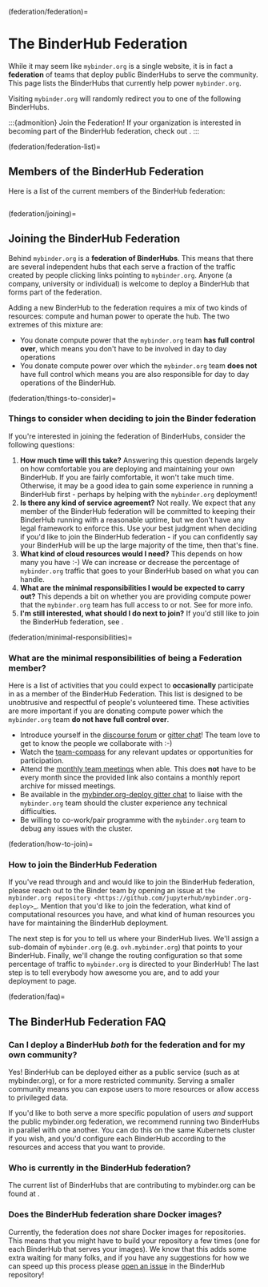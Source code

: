(federation/federation)=
# The BinderHub Federation

While it may seem like `mybinder.org` is a single website, it is
in fact a **federation** of teams that deploy public BinderHubs to serve
the community. This page lists the BinderHubs that currently help
power `mybinder.org`.

Visiting `mybinder.org` will randomly redirect you to one
of the following BinderHubs.

:::{admonition} Join the Federation!
If your organization is interested in becoming part of the BinderHub
federation, check out [](federation/joining).
:::

(federation/federation-list)=
## Members of the BinderHub Federation

Here is a list of the current members of the BinderHub federation:

```{include} ../federation/data-federation.txt
```


(federation/joining)=
## Joining the BinderHub Federation

Behind `mybinder.org` is a **federation of BinderHubs**. This means that there
are several independent hubs that each serve a fraction of the traffic
created by people clicking links pointing to `mybinder.org`. Anyone
(a company, university or individual) is welcome to deploy a BinderHub
that forms part of the federation.

Adding a new BinderHub to the federation requires a mix of two kinds of
resources: compute and human power to operate the hub. The two extremes
of this mixture are:

* You donate compute power that the `mybinder.org` team
  **has full control over**, which means you don't have to be involved in day to
  day operations
* You donate compute power over which the `mybinder.org` team **does not**
  have full control which means you are also responsible for day to day
  operations of the BinderHub.

(federation/things-to-consider)=
### Things to consider when deciding to join the Binder federation


If you're interested in joining the federation of BinderHubs, consider the
following questions:

1. **How much time will this take?** Answering this question depends largely
   on how comfortable you are deploying and maintaining your own BinderHub.
   If you are fairly comfortable, it won't take much time. Otherwise, it may
   be a good idea to gain some experience in running a BinderHub first -
   perhaps by helping with the `mybinder.org` deployment!
2. **Is there any kind of service agreement?** Not really. We expect that
   any member of the BinderHub federation will be committed to keeping their
   BinderHub running with a reasonable uptime, but we don't have any legal
   framework to enforce this. Use your best judgment when deciding if you'd
   like to join the BinderHub federation - if you can confidently say your
   BinderHub will be up the large majority of the time, then that's fine.
3. **What kind of cloud resources would I need?** This depends on how many
   you have :-)  We can increase or decrease the percentage of `mybinder.org`
   traffic that goes to your BinderHub based on what you can handle.
3. **What are the minimal responsibilities I would be expected to carry out?**
   This depends a bit on whether you are providing compute power that the
   `mybinder.org` team has full access to or not. See [](federation/minimal-responsibilities) for more info.
4. **I'm still interested, what should I do next to join?** If you'd still
   like to join the BinderHub federation, see [](federation/how-to-join).

(federation/minimal-responsibilities)=
### What are the minimal responsibilities of being a Federation member?

Here is a list of activities that you could expect to **occasionally** participate
in as a member of the BinderHub Federation. This list is designed to be unobtrusive
and respectful of people's volunteered time. These activities are more important
if you are donating compute power which the `mybinder.org` team
**do not have full control over**.

- Introduce yourself in the
  [discourse forum](https://discourse.jupyter.org/t/introduce-yourself/17) or
  [gitter chat](https://gitter.im/jupyterhub/mybinder.org-deploy)! The team love
  to get to know the people we collaborate with :-)
- Watch the [team-compass](https://github.com/jupyterhub/team-compass) for any
  relevant updates or opportunities for participation.
- Attend the [monthly team meetings](https://jupyterhub-team-compass.readthedocs.io/en/latest/meetings.html)
  when able. This does **not** have to be every month since the provided link
  also contains a monthly report archive for missed meetings.
- Be available in the [mybinder.org-deploy gitter chat](https://gitter.im/jupyterhub/mybinder.org-deploy)
  to liaise with the `mybinder.org` team should the cluster experience any
  technical difficulties.
- Be willing to co-work/pair programme with the `mybinder.org` team to debug any
  issues with the cluster.

(federation/how-to-join)=
### How to join the BinderHub Federation

If you've read through [](federation/things-to-consider) and [](federation/minimal-responsibilities) and would
like to join the BinderHub federation, please reach out to the
Binder team by opening an issue at `the mybinder.org repository <https://github.com/jupyterhub/mybinder.org-deploy>`_.
Mention that you'd like to join the federation, what kind of computational
resources you have, and what kind of human resources you have for maintaining
the BinderHub deployment.

The next step is for you to tell us where your BinderHub lives. We'll assign
a sub-domain of `mybinder.org` (e.g. ``ovh.mybinder.org``) that points to
your BinderHub. Finally, we'll change the routing configuration so that
some percentage of traffic to `mybinder.org` is directed to your BinderHub!
The last step is to tell everybody how awesome you are, and to add your
deployment to [](federation/federation-list) page.

(federation/faq)=
## The BinderHub Federation FAQ

### Can I deploy a BinderHub *both* for the federation and for my own community?

Yes! BinderHub can be deployed either as a public service (such as at mybinder.org),
or for a more restricted community. Serving a smaller community means you can
expose users to more resources or allow access to privileged data.

If you'd like to both serve a more specific population of users *and* support the
public mybinder.org federation, we recommend running two BinderHubs in parallel
with one another. You can do this on the same Kubernets cluster if you wish, and
you'd configure each BinderHub according to the resources and access that you
want to provide.

### Who is currently in the BinderHub federation?

The current list of BinderHubs that are contributing to mybinder.org can be
found at [](federation/federation-list).

### Does the BinderHub federation share Docker images?

Currently, the federation does *not* share Docker images for repositories.
This means that you might have to build your repository a few times (one for
each BinderHub that serves your images). We know that this adds some extra
waiting for many folks, and if you have any suggestions for how we can speed
up this process please [open an issue](https://github.com/jupyterhub/binderhub)
in the BinderHub repository!
